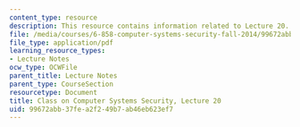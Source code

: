```yaml
---
content_type: resource
description: This resource contains information related to Lecture 20.
file: /media/courses/6-858-computer-systems-security-fall-2014/99672abb37fea2f249b7ab46eb623ef7_MIT6_858F14_lec20.pdf
file_type: application/pdf
learning_resource_types:
- Lecture Notes
ocw_type: OCWFile
parent_title: Lecture Notes
parent_type: CourseSection
resourcetype: Document
title: Class on Computer Systems Security, Lecture 20
uid: 99672abb-37fe-a2f2-49b7-ab46eb623ef7
---
```

